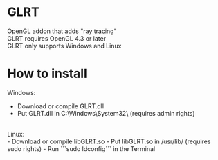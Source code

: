 # GLRT
OpenGL addon that adds "ray tracing" <br>
GLRT requires OpenGL 4.3 or later <br>
GLRT only supports Windows and Linux <br>
# How to install
Windows: <br>
- Download or compile GLRT.dll
- Put GLRT.dll in C:\Windows\System32\ (requires admin rights) <br>
<br>
Linux: <br>
- Download or compile libGLRT.so
- Put libGLRT.so in /usr/lib/ (requires sudo rights)
- Run ```sudo ldconfig``` in the Terminal <br>
